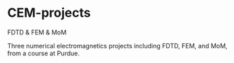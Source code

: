 # CEM-projects
FDTD &amp; FEM &amp; MoM

Three numerical electromagnetics projects including FDTD, FEM, and MoM, from a course at Purdue.
